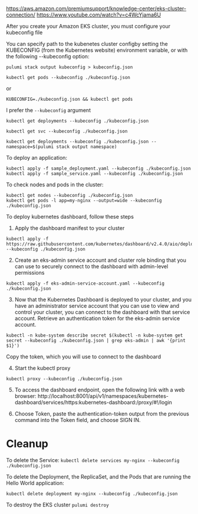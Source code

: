 https://aws.amazon.com/premiumsupport/knowledge-center/eks-cluster-connection/
https://www.youtube.com/watch?v=c4WcYjama6U

After you create your Amazon EKS cluster, you must configure your kubeconfig file

You can specify path to the kubenetes cluster configby setting the KUBECONFIG (from the Kubernetes website) environment variable, or with the following --kubeconfig option:
```
pulumi stack output kubeconfig > kubeconfig.json

kubectl get pods --kubeconfig ./kubeconfig.json
```

or 
```
KUBECONFIG=./kubeconfig.json && kubectl get pods
```
I prefer the ```--kubeconfig``` argument
```
kubectl get deployments --kubeconfig ./kubeconfig.json

kubectl get svc --kubeconfig ./kubeconfig.json

kubectl get deployments --kubeconfig ./kubeconfig.json --namespace=$(pulumi stack output namespace) 
```

To deploy an application:

```
kubectl apply -f sample_deployment.yaml --kubeconfig ./kubeconfig.json
kubectl apply -f sample_service.yaml --kubeconfig ./kubeconfig.json
```

To check nodes and pods in the cluster:

```
kubectl get nodes --kubeconfig ./kubeconfig.json
kubectl get pods -l app=my-nginx --output=wide --kubeconfig ./kubeconfig.json
```

To deploy kubernetes dashboard, follow these steps
1. Apply the dashboard manifest to your cluster
```
kubectl apply -f https://raw.githubusercontent.com/kubernetes/dashboard/v2.4.0/aio/deploy/recommended.yaml --kubeconfig ./kubeconfig.json
```

2. Create an eks-admin service account and cluster role binding that you can use to securely connect to the dashboard with admin-level permissions
```
kubectl apply -f eks-admin-service-account.yaml --kubeconfig ./kubeconfig.json
```

3. Now that the Kubernetes Dashboard is deployed to your cluster, and you have an administrator service account that you can use to view and control your cluster, you can connect to the dashboard with that service account.
Retrieve an authentication token for the eks-admin service account.

```
kubectl -n kube-system describe secret $(kubectl -n kube-system get secret --kubeconfig ./kubeconfig.json | grep eks-admin | awk '{print $1}')
```
Copy the token, which you will use to connect to the dashboard

4. Start the kubectl proxy
```
kubectl proxy --kubeconfig ./kubeconfig.json
```
5. To access the dashboard endpoint, open the following link with a web browser:
http://localhost:8001/api/v1/namespaces/kubernetes-dashboard/services/https:kubernetes-dashboard:/proxy/#!/login

6. Choose Token, paste the authentication-token output from the previous command into the Token field, and choose SIGN IN.



# Cleanup
To delete the Service:
```kubectl delete services my-nginx --kubeconfig ./kubeconfig.json```

To delete the Deployment, the ReplicaSet, and the Pods that are running the Hello World application:

```kubectl delete deployment my-nginx --kubeconfig ./kubeconfig.json```

To destroy the EKS cluster
``` pulumi destroy ```

